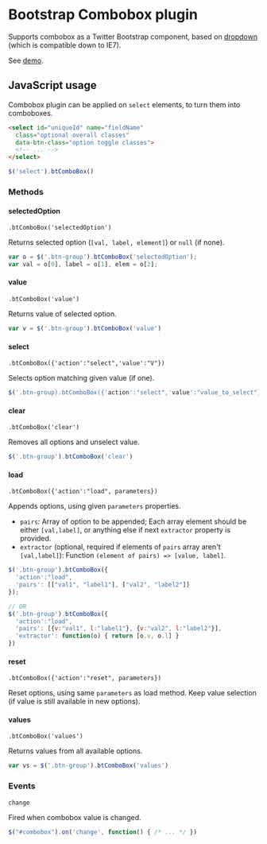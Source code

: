 # Bootstrap Combobox plugin

Supports combobox as a Twitter Bootstrap component, 
based on [dropdown](http://getbootstrap.com/components/#dropdowns) 
(which is compatible down to IE7).

See [demo](http://rawgithub.com/applicius/bootstrap-combobox/master/demo.html).

## JavaScript usage

Combobox plugin can be applied on `select` elements, to turn them into comboboxes.

```html
<select id="uniqueId" name="fieldName"
  class="optional overall classes"
  data-btn-class="option toggle classes">
  <!-- ... -->
</select>
```

```javascript
$('select').btComboBox()
```

### Methods

#### selectedOption

`.btComboBox('selectedOption')`

Returns selected option (`[val, label, element]`) or `null` (if none).

```javascript
var o = $('.btn-group').btComboBox('selectedOption');
var val = o[0], label = o[1], elem = o[2];
```

#### value

`.btComboBox('value')`

Returns value of selected option.

```javascript
var v = $('.btn-group').btComboBox('value')
```

#### select

`.btComboBox({'action':"select",'value':"V"})`

Selects option matching given value (if one).

```javascript
$('.btn-group).btComboBox({'action':"select",'value':"value_to_select"})
```

#### clear

`.btComboBox('clear')`

Removes all options and unselect value.

```javascript
$('.btn-group').btComboBox('clear')
```

#### load

`.btComboBox({'action':"load", parameters})`

Appends options, using given `parameters` properties.

* `pairs`: Array of option to be appended; Each array element 
should be either `[val,label]`, or anything else if next `extractor` 
property is provided.
* `extractor` (optional, required if elements of `pairs` array 
aren't `[val,label]`): Function `(element of pairs) => [value, label]`.

```javascript
$('.btn-group').btComboBox({
  'action':"load", 
  'pairs': [["val1", "label1"], ["val2", "label2"]]
});

// OR
$('.btn-group').btComboBox({
  'action':"load", 
  'pairs': [{v:"val1", l:"label1"}, {v:"val2", l:"label2"}],
  'extractor': function(o) { return [o.v, o.l] }
})
```

#### reset

`.btComboBox({'action':"reset", parameters})`

Reset options, using same `parameters` as load method.
Keep value selection (if value is still available in new options).

#### values

`.btComboBox('values')`

Returns values from all available options.

```javascript
var vs = $('.btn-group').btComboBox('values')
```

### Events

`change`

Fired when combobox value is changed.

```javascript
$("#combobox").on('change', function() { /* ... */ })
```
